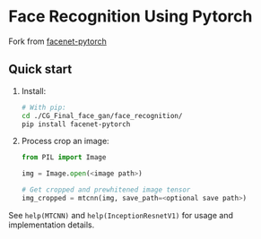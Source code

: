 # Face Recognition Using Pytorch 
Fork from [facenet-pytorch](https://github.com/timesler/facenet-pytorch)

## Quick start

1. Install:
    
    ```bash
    # With pip:
    cd ./CG_Final_face_gan/face_recognition/
    pip install facenet-pytorch
    ```
    
1. Process crop an image:
    
    ```python
    from PIL import Image
    
    img = Image.open(<image path>)

    # Get cropped and prewhitened image tensor
    img_cropped = mtcnn(img, save_path=<optional save path>)
    ```

See `help(MTCNN)` and `help(InceptionResnetV1)` for usage and implementation details.